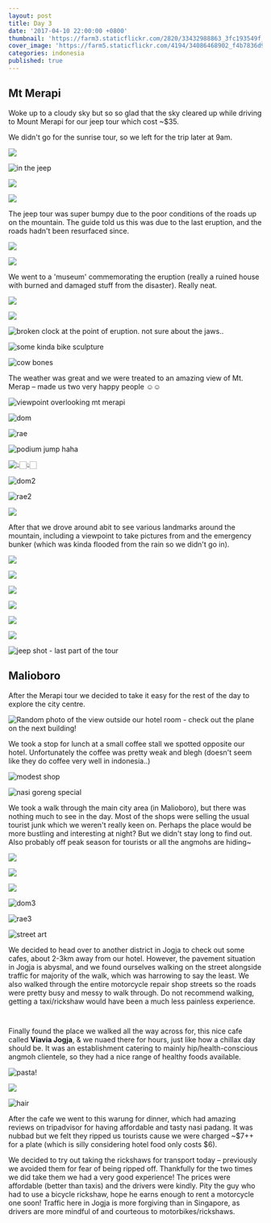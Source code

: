 ```yaml
---
layout: post
title: Day 3
date: '2017-04-10 22:00:00 +0800'
thumbnail: 'https://farm3.staticflickr.com/2820/33432988863_3fc193549f_z_d.jpg'
cover_image: 'https://farm5.staticflickr.com/4194/34086468902_f4b7836d99_k_d.jpg'
categories: indonesia
published: true
---
```

## Mt Merapi

Woke up to a cloudy sky but so so glad that the sky cleared up while driving to Mount Merapi for our jeep tour which cost ~$35. 

We didn't go for the sunrise tour, so we left for the trip later at 9am.

![](https://farm3.staticflickr.com/2816/34163468362_5372d8f958_o_d.jpg)

![in the jeep](https://farm5.staticflickr.com/4191/33479917644_b77c4ac474_o_d.jpg)

![](https://farm3.staticflickr.com/2805/34163450192_e13bf7c674_o_d.jpg)

![](https://farm3.staticflickr.com/2880/34190559051_a6deb897f5_o_d.jpg)

The jeep tour was super bumpy due to the poor conditions of the roads up on the mountain. The guide told us this was due to the last eruption, and the roads hadn't been resurfaced since.

![](https://farm5.staticflickr.com/4155/34163459082_096d1ede9b_o_d.jpg)

![](https://farm5.staticflickr.com/4184/34163461332_6a6d89d0fc_o_d.jpg)

We went to a 'museum' commemorating the eruption (really a ruined house with burned and damaged stuff from the disaster). Really neat.

![](https://farm3.staticflickr.com/2852/34190559421_3426536fa7_o_d.jpg)

![](https://farm3.staticflickr.com/2840/34190561911_eb2d2bc6bf_o_d.jpg)

![broken clock at the point of eruption. not sure about the jaws..](https://farm3.staticflickr.com/2820/34163451752_34ec5148f1_o_d.jpg)

![some kinda bike sculpture](https://farm3.staticflickr.com/2863/33479907164_ba8d2a1ced_o_d.jpg)

![cow bones](https://farm3.staticflickr.com/2848/33479905924_a543969e20_o_d.jpg)

The weather was great and we were treated to an amazing view of Mt. Merap – made us two very happy people ☺️☺️

![viewpoint overlooking mt merapi](https://farm3.staticflickr.com/2866/33479918964_5283a38819_o_d.jpg)

![dom](https://farm3.staticflickr.com/2888/34163457272_1a725e57c2_o_d.jpg)

![rae](https://farm3.staticflickr.com/2866/33479906214_18dca0b7ae_o_d.jpg)

![podium jump haha](https://farm3.staticflickr.com/2853/34163458662_7900ac1f66_o_d.jpg)

![👆🏻👆🏻](https://farm3.staticflickr.com/2819/34163460782_06a2fecb6d_o_d.jpg)

![dom2](https://farm5.staticflickr.com/4165/34163454382_abc61da218_o_d.jpg)

![rae2](https://farm5.staticflickr.com/4170/34163455442_3ac1f98017_o_d.jpg)

![](https://farm3.staticflickr.com/2814/33479905714_aba97dd7e0_o_d.jpg)

After that we drove around abit to see various landmarks around the mountain, including a viewpoint to take pictures from and the emergency bunker (which was kinda flooded from the rain so we didn't go in).

![](https://farm3.staticflickr.com/2844/33479908354_2e5c33979b_o_d.jpg)

![](https://farm3.staticflickr.com/2886/34163461912_75b6ca05e9_o_d.jpg)

![](https://farm3.staticflickr.com/2874/33479923014_616c8b5484_h_d.jpg)

![](https://farm3.staticflickr.com/2839/33479920124_33373af59a_o_d.jpg)

![](https://farm5.staticflickr.com/4163/34163459972_e6ddf28fa0_o_d.jpg)

![](https://farm3.staticflickr.com/2852/34163456722_85a69c9834_o_d.jpg)

![jeep shot - last part of the tour](https://farm3.staticflickr.com/2862/34163460312_ca3f9a6a29_o_d.jpg)

## Malioboro

After the Merapi tour we decided to take it easy for the rest of the day to explore the city centre.

![Random photo of the view outside our hotel room - check out the plane on the next building!](https://farm3.staticflickr.com/2850/34163469532_c8d8f049f6_o_d.jpg)

We took a stop for lunch at a small coffee stall we spotted opposite our hotel. Unfortunately the coffee was pretty weak and blegh (doesn't seem like they do coffee very well in indonesia..)

![modest shop](https://farm5.staticflickr.com/4170/34190559271_8033ae4357_o_d.jpg)

![nasi goreng special](https://farm3.staticflickr.com/2877/34163449632_ea986d303f_o_d.jpg)

We took a walk through the main city area (in Malioboro), but there was nothing much to see in the day. Most of the shops were selling the usual tourist junk which we weren't really keen on. Perhaps the place would be more bustling and interesting at night? But we didn't stay long to find out. Also probably off peak season for tourists or all the angmohs are hiding~

![](https://farm3.staticflickr.com/2839/33479909674_370ef7e9b8_o_d.jpg)

![](https://farm3.staticflickr.com/2862/34163452312_9496cbc8c7_o_d.jpg)

![](https://farm3.staticflickr.com/2879/34190560261_976de8bc01_o_d.jpg)

![dom3](https://farm3.staticflickr.com/2812/34163448852_d1664d988b_o_d.jpg)

![rae3](https://farm5.staticflickr.com/4157/34190561321_df948092e9_o_d.jpg)

![street art](https://farm3.staticflickr.com/2823/34190558861_74b9da2545_o_d.jpg)

We decided to head over to another district in Jogja to check out some cafes, about 2-3km away from our hotel. However, the pavement situation in Jogja is abysmal, and we found ourselves walking on the street alongside traffic for majority of the walk, which was harrowing to say the least. We also walked through the entire motorcycle repair shop streets so the roads were pretty busy and messy to walk through. Do not recommend walking, getting a taxi/rickshaw would have been a much less painless experience. 

![]()

![]()

Finally found the place we walked all the way across for, this nice cafe called **Viavia Jogja**, & we nuaed there for hours, just like how a chillax day should be. It was an establishment catering to mainly hip/health-conscious angmoh clientele, so they had a nice range of healthy foods available.

![pasta!](https://farm3.staticflickr.com/2830/34190558621_546887913d_o_d.jpg)

![](https://farm3.staticflickr.com/2809/33479909204_d8bdcde037_o_d.jpg)

![hair](https://farm5.staticflickr.com/4181/34190558371_a7559bac11_o_d.jpg)

After the cafe we went to this warung for dinner, which had amazing reviews on tripadvisor for having affordable and tasty nasi padang. It was nubbad but we felt they ripped us tourists cause we were charged ~$7++ for a plate (which is silly considering hotel food only costs $6).

We decided to try out taking the rickshaws for transport today – previously we avoided them for fear of being ripped off. Thankfully for the two times we did take them we had a very good experience! The prices were affordable (better than taxis) and the drivers were kindly. Pity the guy who had to use a bicycle rickshaw, hope he earns enough to rent a motorcycle one soon! Traffic here in Jogja is more forgiving than in Singapore, as drivers are more mindful of and courteous to motorbikes/rickshaws.

